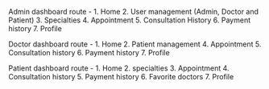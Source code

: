 Admin dashboard route - 
    1. Home
    2. User management (Admin, Doctor and Patient)
    3. Specialties
    4. Appointment
    5. Consultation History
    6. Payment history
    7. Profile

Doctor dashboard route - 
    1. Home
    2. Patient management
    4. Appointment
    5. Consultation history
    6. Payment history
    7. Profile

Patient dashboard route - 
    1. Home
    2. specialties
    3. Appointment
    4. Consultation history
    5. Payment history
    6. Favorite doctors
    7. Profile

